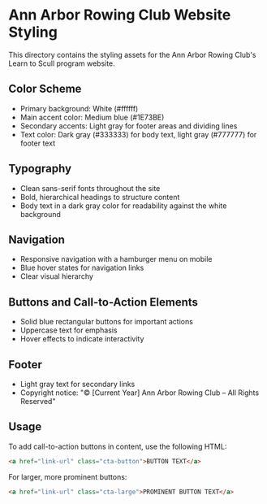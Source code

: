 # Ann Arbor Rowing Club Website Styling

This directory contains the styling assets for the Ann Arbor Rowing Club's Learn to Scull program website.

## Color Scheme
- Primary background: White (#ffffff)
- Main accent color: Medium blue (#1E73BE)
- Secondary accents: Light gray for footer areas and dividing lines
- Text color: Dark gray (#333333) for body text, light gray (#777777) for footer text

## Typography
- Clean sans-serif fonts throughout the site
- Bold, hierarchical headings to structure content
- Body text in a dark gray color for readability against the white background

## Navigation
- Responsive navigation with a hamburger menu on mobile
- Blue hover states for navigation links
- Clear visual hierarchy

## Buttons and Call-to-Action Elements
- Solid blue rectangular buttons for important actions
- Uppercase text for emphasis
- Hover effects to indicate interactivity

## Footer
- Light gray text for secondary links
- Copyright notice: "© [Current Year] Ann Arbor Rowing Club – All Rights Reserved"

## Usage
To add call-to-action buttons in content, use the following HTML:

```html
<a href="link-url" class="cta-button">BUTTON TEXT</a>
```

For larger, more prominent buttons:

```html
<a href="link-url" class="cta-large">PROMINENT BUTTON TEXT</a>
```